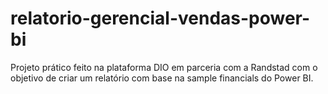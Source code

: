 # relatorio-gerencial-vendas-power-bi
Projeto prático feito na plataforma DIO em parceria com a Randstad com o objetivo de criar um relatório com base na sample financials do Power BI.
